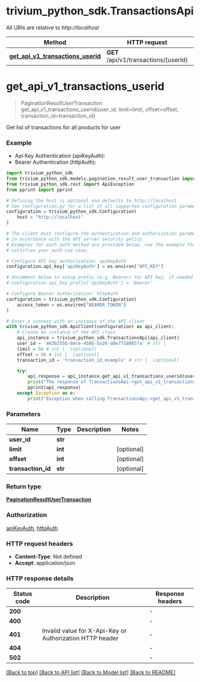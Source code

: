 # trivium_python_sdk.TransactionsApi

All URIs are relative to *http://localhost*

Method | HTTP request | Description
------------- | ------------- | -------------
[**get_api_v1_transactions_userid**](TransactionsApi.md#get_api_v1_transactions_userid) | **GET** /api/v1/transactions/{userId} | 


# **get_api_v1_transactions_userid**
> PaginationResultUserTransaction get_api_v1_transactions_userid(user_id, limit=limit, offset=offset, transaction_id=transaction_id)

Get list of transactions for all products for user

### Example

* Api Key Authentication (apiKeyAuth):
* Bearer Authentication (httpAuth):

```python
import trivium_python_sdk
from trivium_python_sdk.models.pagination_result_user_transaction import PaginationResultUserTransaction
from trivium_python_sdk.rest import ApiException
from pprint import pprint

# Defining the host is optional and defaults to http://localhost
# See configuration.py for a list of all supported configuration parameters.
configuration = trivium_python_sdk.Configuration(
    host = "http://localhost"
)

# The client must configure the authentication and authorization parameters
# in accordance with the API server security policy.
# Examples for each auth method are provided below, use the example that
# satisfies your auth use case.

# Configure API key authorization: apiKeyAuth
configuration.api_key['apiKeyAuth'] = os.environ["API_KEY"]

# Uncomment below to setup prefix (e.g. Bearer) for API key, if needed
# configuration.api_key_prefix['apiKeyAuth'] = 'Bearer'

# Configure Bearer authorization: httpAuth
configuration = trivium_python_sdk.Configuration(
    access_token = os.environ["BEARER_TOKEN"]
)

# Enter a context with an instance of the API client
with trivium_python_sdk.ApiClient(configuration) as api_client:
    # Create an instance of the API class
    api_instance = trivium_python_sdk.TransactionsApi(api_client)
    user_id = 'e63b255b-8ece-458b-ba26-d8e77188857a' # str | 
    limit = 56 # int |  (optional)
    offset = 56 # int |  (optional)
    transaction_id = 'transaction_id_example' # str |  (optional)

    try:
        api_response = api_instance.get_api_v1_transactions_userid(user_id, limit=limit, offset=offset, transaction_id=transaction_id)
        print("The response of TransactionsApi->get_api_v1_transactions_userid:\n")
        pprint(api_response)
    except Exception as e:
        print("Exception when calling TransactionsApi->get_api_v1_transactions_userid: %s\n" % e)
```



### Parameters


Name | Type | Description  | Notes
------------- | ------------- | ------------- | -------------
 **user_id** | **str**|  | 
 **limit** | **int**|  | [optional] 
 **offset** | **int**|  | [optional] 
 **transaction_id** | **str**|  | [optional] 

### Return type

[**PaginationResultUserTransaction**](PaginationResultUserTransaction.md)

### Authorization

[apiKeyAuth](../README.md#apiKeyAuth), [httpAuth](../README.md#httpAuth)

### HTTP request headers

 - **Content-Type**: Not defined
 - **Accept**: application/json

### HTTP response details

| Status code | Description | Response headers |
|-------------|-------------|------------------|
**200** |  |  -  |
**400** |  |  -  |
**401** | Invalid value for X-Api-Key or Authorization HTTP header |  -  |
**404** |  |  -  |
**502** |  |  -  |

[[Back to top]](#) [[Back to API list]](../README.md#documentation-for-api-endpoints) [[Back to Model list]](../README.md#documentation-for-models) [[Back to README]](../README.md)

